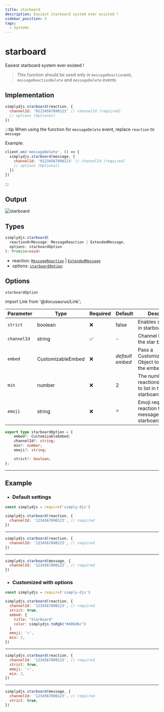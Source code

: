 ```yaml
---
title: starboard
description: Easiest starboard system ever existed !
sidebar_position: 5
tags:
  - Systems
---
```


# starboard

Easiest starboard system ever existed !

> This function should be used only in `messageReactionAdd`, `messageReactionDelete` and `messageDelete` events

## Implementation

```js
simplydjs.starboard(reaction, {
  channelId: '01234567890123' // channelId (required)
  // options (Optional)
})
```


:::tip
  When using the function for `messageDelete` event, replace `reaction` to `message`

  Example:

  ```js
  client.on('messageDelete', () => {
    simplydjs.starboard(message, {
      channelId: '01234567890123' // channelId (required)
      // options (Optional)
    })
  })
  ```
:::

## Output

![starboard](https://i.postimg.cc/mrGmsb6L/image.png)


## Types
```ts
simplydjs.starboard(
  reactionOrMessage: MessageReaction | ExtendedMessage,
  options: starboardOption
): Promise<void>
```

- reaction: [`MessageReaction`](https://old.discordjs.dev/#/docs/discord.js/main/class/MessageReaction) | [`ExtendedMessage`](../typedef/extendedmessage.md)
- options: [`starboardOption`](#starboardoption)

## Options

`starboardOption`

import Link from '@docusaurus/Link';

| Parameter | Type | Required | Default    | Description |
| --------- | ----- | -------- | -------- | ---------- |
| `strict` | <Link to="https://developer.mozilla.org/en-US/docs/Web/JavaScript/Reference/Global_Objects/Boolean">boolean</Link>       | ❌ | false | Enables strict mode in starboard |
| `channelId`       | <Link to="https://old.discordjs.dev/#/docs/discord.js/main/class/TextChannel?scrollTo=id">string</Link>  | ✅  | - | Channel Id to send the star board    |
| `embed` | <Link to="../typedef/customizableembed">CustomizableEmbed</Link>         | ❌  | _default embed_  | Pass a CustomizableEmbed Object to customize the embed  |
| `min`   | <Link to="https://developer.mozilla.org/en-US/docs/Web/JavaScript/Reference/Global_Objects/Number">number</Link>     | ❌  | 2 | The number of reactions required to list in the starboard |
| `emoji`   | <Link to="https://developer.mozilla.org/en-US/docs/Web/JavaScript/Reference/Global_Objects/String">string</Link>     | ❌        | ⭐ | Emoji required as reaction to list the message on the starboard |

```ts
export type starboardOption = {
	embed?: CustomizableEmbed;
	channelId?: string;
	min?: number;
	emoji?: string;

	strict?: boolean;
};
```

--------------------

## Example



- ### Default settings

```js title="messageReactionAdd.js"
const simplydjs = require('simply-djs')

simplydjs.starboard(reaction, {
  channelId: '1234567890123', // required
})
```

--------------------

```js title="messageReactionRemove.js"
simplydjs.starboard(reaction, {
  channelId: '1234567890123', // required
})
```

--------------------

```js title="messageDelete.js"
simplydjs.starboard(message, {
  channelId: '1234567890123', // required
})
```

- ### Customized with options


```js title="messageReactionAdd.js"
const simplydjs = require('simply-djs')

simplydjs.starboard(reaction, {
  channelId: '1234567890123', // required
  strict: true,
  embed: {
    title: "Starboard"
    color: simplydjs.toRgb("#406dbc")
  }
  emoji: '⭐',
  min: 2,
})
```

--------------------

```js title="messageReactionRemove.js"
simplydjs.starboard(reaction, {
  channelId: '1234567890123', // required
  strict: true,
  emoji: '⭐',
  min: 2,
})
```

--------------------

```js title="messageDelete.js"
simplydjs.starboard(message, {
  channelId: '1234567890123', // required
  strict: true,
})
```